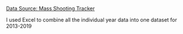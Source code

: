 [Data Source: Mass Shooting Tracker](https://www.massshootingtracker.org/data)


I used Excel to combine all the individual year data into one dataset for 2013-2019
